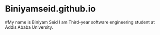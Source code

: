 # Biniyamseid.github.io
 #My name is Biniyam Seid I am Third-year software engineering student at Addis Ababa University.
